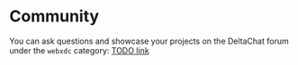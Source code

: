 # Community

You can ask questions and showcase your projects on the DeltaChat forum under the `webxdc` category: [TODO link](#TODO)
